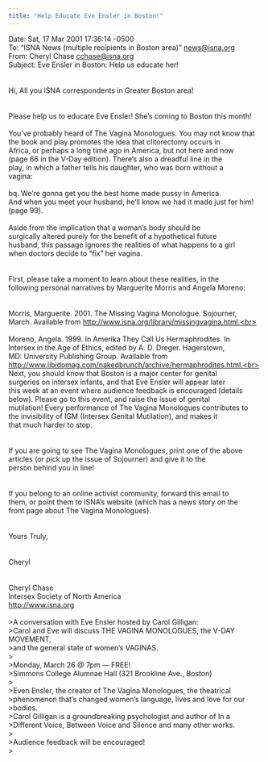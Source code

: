 ```yaml
---
title: "Help Educate Eve Ensler in Boston!"
---
```


Date: Sat, 17 Mar 2001 17:36:14 -0500<br>To: &#8220;<span class="caps">ISNA</span> News (multiple recipients in Boston area)&#8221; <news@isna.org><br>From: Cheryl Chase <cchase@isna.org><br>Subject: Eve Ensler in Boston: Help us educate her!<br><br><br>Hi, All you <span class="caps">ISNA</span> correspondents in Greater Boston area!<br><br><br>Please help us to educate Eve Ensler! She&#8217;s coming to Boston this month!<br><br>You&#8217;ve probably heard of The Vagina Monologues. You may not know that<br>the book and play promotes the idea that clitorectomy occurs in<br>Africa, or perhaps a long time ago in America, but not here and now<br>(page 66 in the V-Day edition). There&#8217;s also a dreadful line in the<br>play, in which a father tells his daughter, who was born without a<br>vagina:<br><br>bq. We&#8217;re gonna get you the best home made pussy in America.<br>And when you meet your husband, he&#8217;ll know we had it made just for him! (page 99).<br><br>Aside from the implication that a woman&#8217;s body should be<br>surgically altered purely for the benefit of a hypothetical future<br>husband, this passage ignores the realities of what happens to a girl<br>when doctors decide to &#8220;fix&#8221; her vagina.<br><br><br>First, please take a moment to learn about these realities, in the<br>following personal narratives by Marguerite Morris and Angela Moreno:<br><br><br>Morris, Marguerite. 2001. The Missing Vagina Monologue. Sojourner,<br>March. Available from http://www.isna.org/library/missingvagina.html.<br><br><br>Moreno, Angela. 1999. In Amerika They Call Us Hermaphrodites. In<br>Intersex in the Age of Ethics, edited by A. D. Dreger. Hagerstown,<br>MD: University Publishing Group. Available from<br>http://www.libidomag.com/nakedbrunch/archive/hermaphrodites.html.<br><br>Next, you should know that Boston is a major center for genital<br>surgeries on intersex infants, and that Eve Ensler will appear later<br>this week at an event where audience feedback is encouraged (details<br>below). Please go to this event, and raise the issue of genital<br>mutilation! Every performance of The Vagina Monologues contributes to<br>the invisibility of <span class="caps">IGM</span> (Intersex Genital Mutilation), and makes it<br>that much harder to stop.<br><br><br>If you are going to see The Vagina Monologues, print one of the above<br>articles (or pick up the issue of Sojourner) and give it to the<br>person behind you in line!<br><br><br>If you belong to an online activist community, forward this email to<br>them, or point them to <span class="caps">ISNA</span>&#8217;s website (which has a news story on the<br>front page about The Vagina Monologues).<br><br><br>Yours Truly,<br><br><br>Cheryl<br><br><br>Cheryl Chase<br>Intersex Society of North America<br>http://www.isna.org<br><br>>A conversation with Eve Ensler hosted by Carol Gilligan:<br>>Carol and Eve will discuss <span class="caps">THE</span> <span class="caps">VAGINA</span> <span class="caps">MONOLOGUES</span>, the V-<span class="caps">DAY</span> <span class="caps">MOVEMENT</span>,<br>>and the general state of women&#8217;s <span class="caps">VAGINAS</span>.<br>><br>>Monday, March 26 @ 7pm &#8212; <span class="caps">FREE</span>!<br>>Simmons College Alumnae Hall (321 Brookline Ave., Boston)<br>><br>>Even Ensler, the creator of The Vagina Monologues, the theatrical<br>>phenomenon that&#8217;s changed women&#8217;s language, lives and love for our<br>>bodies.<br>>Carol Gilligan is a groundbreaking psychologist and author of In a<br>>Different Voice, Between Voice and Silence and many other works.<br>><br>>Audience feedback will be encouraged!<br>><br><br><br>